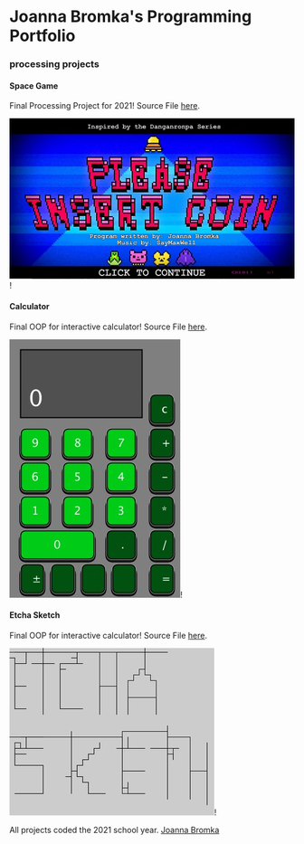 # Joanna Bromka's Programming Portfolio

### processing projects

#### Space Game
Final Processing Project for 2021! Source File [here](https://github.com/dizzycake/PROGRAMMINGPORTFOLIO2021/tree/gh-pages/src/Space_Game_take_2).

![Space Game](https://github.com/dizzycake/PROGRAMMINGPORTFOLIO2021/blob/gh-pages/images/game%20screenshot.jpg)!


#### Calculator
Final OOP for interactive calculator! Source File [here](https://github.com/dizzycake/PROGRAMMINGPORTFOLIO2021/tree/gh-pages/src/Calculator).

![Calculator](https://github.com/dizzycake/PROGRAMMINGPORTFOLIO2021/blob/gh-pages/images/calc%20screenshot.jpg?raw=true)!


#### Etcha Sketch
Final OOP for interactive calculator! Source File [here](https://github.com/dizzycake/PROGRAMMINGPORTFOLIO2021/blob/gh-pages/src/Sketch). 

![Etcha Sketch](https://github.com/dizzycake/PROGRAMMINGPORTFOLIO2021/blob/gh-pages/images/sketch%20screenshot.jpg?raw=true)!

All projects coded the 2021 school year. [Joanna Bromka](mailto:jmbromka@gmail.com)
